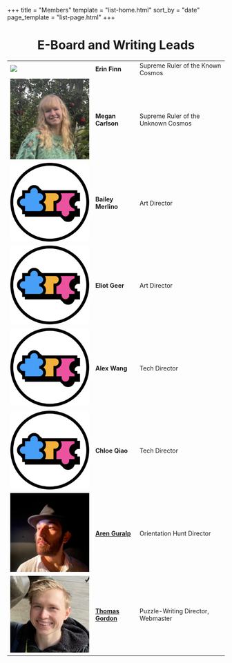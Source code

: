 +++
title = "Members"
template = "list-home.html"
sort_by = "date"
page_template = "list-page.html"
+++

<h1 style="text-align: center;">E-Board and Writing Leads</h1>

<table>
    <tr>
        <td><img src="erinf.png" width=290vw class="eboard-img"></td>
        <td><b>Erin Finn</b></td>
        <td>Supreme Ruler of the Known Cosmos</td>
    </tr>
    <tr>
        <td><img src="meganc.png" width=290vw class="eboard-img"></td>
        <td><b>Megan Carlson</b></td>
        <td>Supreme Ruler of the Unknown Cosmos</td>
    </tr>
    <tr>
        <td><img src="logo.png" width=290vw class="eboard-img"></td>
        <td><b>Bailey Merlino</b></td>
        <td>Art Director</td>
    </tr>
    <tr>
        <td><img src="logo.png" width=290vw class="eboard-img"></td>
        <td><b>Eliot Geer</b></td>
        <td>Art Director</td>
    </tr>
    <tr>
        <td><img src="logo.png" width=290vw class="eboard-img"></td>
        <td><b>Alex Wang</b></td>
        <td>Tech Director</td>
    </tr>
    <tr>
        <td><img src="logo.png" width=290vw class="eboard-img"></td>
        <td><b>Chloe Qiao</b></td>
        <td>Tech Director</td>
    </tr>
    <tr>
        <td><img src="areng.png" width=290vw class="eboard-img"></td>
        <td><b><a href="https://arenguralp.com/">Aren Guralp</a></b></td>
        <td>Orientation Hunt Director</td>
    </tr>
    <tr>
        <td><img src="thomasg.png" width=290vw class="eboard-img"></td>
        <td><b><a href="https://metaterminal.fyi/">Thomas Gordon</a></b></td>
        <td>Puzzle-Writing Director, Webmaster</td>
    </tr>
</table>


